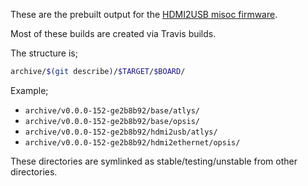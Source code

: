 These are the prebuilt output for the [HDMI2USB misoc firmware](https://github.com/timvideos/HDMI2USB-misoc-firmware).

Most of these builds are created via Travis builds.

The structure is;
```bash
archive/$(git describe)/$TARGET/$BOARD/
```

Example;

 * `archive/v0.0.0-152-ge2b8b92/base/atlys/`
 * `archive/v0.0.0-152-ge2b8b92/base/opsis/`
 * `archive/v0.0.0-152-ge2b8b92/hdmi2usb/atlys/`
 * `archive/v0.0.0-152-ge2b8b92/hdmi2ethernet/opsis/`

These directories are symlinked as stable/testing/unstable from other
directories.
